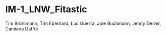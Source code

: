 # IM-1_LNW_Fitastic
 Tim Brönimann, Tim Eberhard, Luc Guerra, Jule Buchmann, Jenny Derrer, Damiana Daffré
